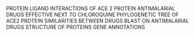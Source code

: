 PROTEIN LIGAND INTERACTIONS OF ACE 2 PROTEIN 
ANTIMALARIAL DRUGS EFFECTIVE NEXT TO CHLOROQUINE
PHYLOGENETIC TREE OF ACE2 PROTEIN
SIMILARITIES BETWEEN DRUGS 
BLAST ON ANTIMALARIAL DRUGS 
STRUCTURE OF PROTEINS 
GENE ANNOTATIONS
